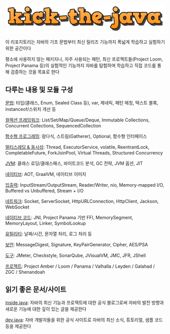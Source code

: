 ![docs](./docs/kick-the-java-logo.png)

이 리포지토리는 자바의 기초 문법부터 최신 릴리즈 기능까지 폭넓게 학습하고 실험하기 위한 공간이다

평소에 사용하지 않는 패키지나, 자주 사용되는 패턴, 최신 프로젝트들(Project Loom, Project Panama 등)의 실험적인 기능까지 자바를 탐험하며 학습하고 직접 코드를 통해 검증하는 것을 목표로 한다


## 다루는 내용 및 모듈 구성

[문법](./lang): 타입(클래스, Enum, Sealed Class 등), var, 제네릭, 패턴 매칭, 텍스트 블록, instanceof/스위치 개선 등

[컬렉션 프레임워크](./collections): List/Set/Map/Queue/Deque, Immutable Collections, Concurrent Collections, SequencedCollection

[함수형 프로그래밍](./functional): 람다식, 스트림(Gatherer), Optional, 함수형 인터페이스

[멀티스레딩 & 동시성](./thread): Thread, ExecutorService, volatile, ReentrantLock, CompletableFuture, ForkJoinPool, Virtual Threads, Structured Concurrency

[JVM](./jvm): 클래스 로딩/클래스패스, 바이트코드 분석, GC 전략, JVM 옵션, JIT

[네이티브](./native): AOT, GraalVM, 네이티브 이미지

[입출력](./io): InputStream/OutputStream, Reader/Writer, nio, Memory-mapped I/O, Buffered vs Unbuffered, Stream + I/O

[네트워크](./network): Socket, ServerSocket, HttpURLConnection, HttpClient, Jackson, WebSocket

[네이티브 코드](./foreign): JNI, Project Panama 기반 FFI, MemorySegment, MemoryLayout, Linker, SymbolLookup

[유틸리티](./utils): 날짜/시간, 문자열 처리, 로그 처리 등

[보안](./security): MessageDigest, Signature, KeyPairGenerator, Cipher, AES/PSA

[도구](./tools): JMeter, Checkstyle, SonarQube, JVisualVM, JMC, JFR, JShell 

[프로젝트](./experimental): Project Amber / Loom / Panama / Valhalla / Leyden / Galahad / ZGC / Shenandoah


## 읽기 좋은 문서/사이트

[inside.java](https://inside.java/tags): 자바의 최신 기능과 프로젝트에 대한 공식 블로그로써 자바의 발전 방향과 새로운 기능에 대한 깊이 있는 글을 제공한다

[dev.java](https://dev.java): 자바 개발자들을 위한 공식 사이트로 자바의 최신 소식, 튜토리얼, 샘플 코드 등을 제공한다

